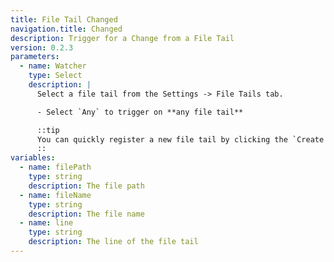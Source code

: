 ```yaml
---
title: File Tail Changed
navigation.title: Changed
description: Trigger for a Change from a File Tail
version: 0.2.3
parameters:
  - name: Watcher
    type: Select
    description: |
      Select a file tail from the Settings -> File Tails tab.

      - Select `Any` to trigger on **any file tail**

      ::tip
      You can quickly register a new file tail by clicking the `Create File Tail` button!
      ::
variables:
  - name: filePath
    type: string
    description: The file path
  - name: fileName
    type: string
    description: The file name
  - name: line
    type: string
    description: The line of the file tail
---
```

